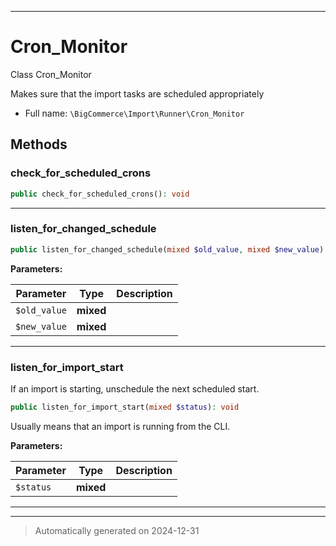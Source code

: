 ***

# Cron_Monitor

Class Cron_Monitor

Makes sure that the import tasks are scheduled appropriately

* Full name: `\BigCommerce\Import\Runner\Cron_Monitor`




## Methods


### check_for_scheduled_crons



```php
public check_for_scheduled_crons(): void
```












***

### listen_for_changed_schedule



```php
public listen_for_changed_schedule(mixed $old_value, mixed $new_value): void
```








**Parameters:**

| Parameter | Type | Description |
|-----------|------|-------------|
| `$old_value` | **mixed** |  |
| `$new_value` | **mixed** |  |





***

### listen_for_import_start

If an import is starting, unschedule the next scheduled start.

```php
public listen_for_import_start(mixed $status): void
```

Usually means that an import is running from the CLI.






**Parameters:**

| Parameter | Type | Description |
|-----------|------|-------------|
| `$status` | **mixed** |  |





***


***
> Automatically generated on 2024-12-31
